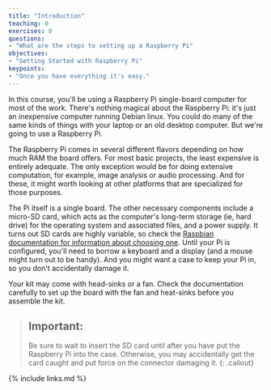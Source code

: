 ```yaml
---
title: "Introduction"
teaching: 0
exercises: 0
questions:
- "What are the steps to setting up a Raspberry Pi"
objectives:
- "Getting Started with Raspberry Pi"
keypoints:
- "Once you have everything it's easy."
---
```

In this course, you'll be using a Raspberry Pi single-board computer for most of the
work. There's nothing magical about the Raspberry Pi: it's just an inexpensive computer
running Debian linux. You could do many of the same kinds of things with your laptop or an old
desktop computer. But we're going to use a Raspberry Pi.

The Raspberry Pi comes in several different flavors depending on how much RAM the
board offers. For most basic projects, the least expensive is entirely adequate.
The only exception would be for doing extensive computation, for example, image
analysis or audio processing. And for these, it might worth looking at other
platforms that are specialized for those purposes.

The Pi itself is a single board. The other necessary components include a
micro-SD card, which acts as the computer's long-term storage (ie, hard drive) for the operating
system and associated files, and a power supply. It turns out SD cards are highly
variable, so check the [Raspbian documentation for information about choosing
one](https://www.raspberrypi.org/documentation/installation/sd-cards.md). Until
your Pi is configured, you'll need to borrow a keyboard and a display (and a
mouse might turn out to be handy). And you might want a case to keep your Pi
in, so you don't accidentally damage it.

Your kit may come with head-sinks or a fan. Check the documentation carefully to
set up the board with the fan and heat-sinks before you assemble the kit.

> ## Important:
>
> Be sure to wait to insert the SD card until after you have put the Raspberry
Pi into the case. Otherwise, you may accidentally get the card caught and put
force on the connector damaging it.
{: .callout}

{% include links.md %}
